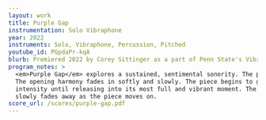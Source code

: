 ```yaml
---
layout: work
title: Purple Gap
instrumentation: Solo Vibraphone
year: 2022
instruments: Solo, Vibraphone, Percussion, Pitched
youtube_id: PGpdaPr-kqA
blurb: Premiered 2022 by Corey Sittinger as a part of Penn State's Vibraphone Century Festival.
program_notes: >
  <em>Purple Gap</em> explores a sustained, sentimental sonority. The piece opens freely.
  The opening harmony fades in softly and slowly. The piece begins to grow in speed and
  intensity until releasing into its most full and vibrant moment. The opening harmony then
  slowly fades away as the piece moves on.
score_url: /scores/purple-gap.pdf
---
```

